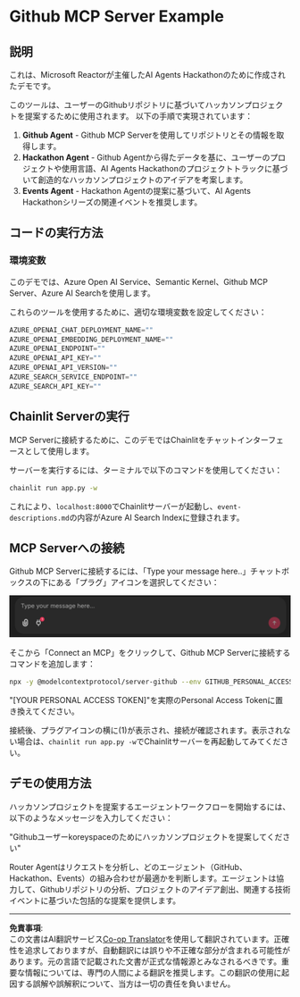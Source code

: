 <!--
CO_OP_TRANSLATOR_METADATA:
{
  "original_hash": "9bf0395cbc541ce8db2a9699c8678dfc",
  "translation_date": "2025-08-30T10:28:43+00:00",
  "source_file": "11-agentic-protocols/code_samples/github-mcp/README.md",
  "language_code": "ja"
}
-->
# Github MCP Server Example

## 説明

これは、Microsoft Reactorが主催したAI Agents Hackathonのために作成されたデモです。

このツールは、ユーザーのGithubリポジトリに基づいてハッカソンプロジェクトを提案するために使用されます。
以下の手順で実現されています：

1. **Github Agent** - Github MCP Serverを使用してリポジトリとその情報を取得します。
2. **Hackathon Agent** - Github Agentから得たデータを基に、ユーザーのプロジェクトや使用言語、AI Agents Hackathonのプロジェクトトラックに基づいて創造的なハッカソンプロジェクトのアイデアを考案します。
3. **Events Agent** - Hackathon Agentの提案に基づいて、AI Agents Hackathonシリーズの関連イベントを推奨します。

## コードの実行方法

### 環境変数

このデモでは、Azure Open AI Service、Semantic Kernel、Github MCP Server、Azure AI Searchを使用します。

これらのツールを使用するために、適切な環境変数を設定してください：

```python
AZURE_OPENAI_CHAT_DEPLOYMENT_NAME=""
AZURE_OPENAI_EMBEDDING_DEPLOYMENT_NAME=""
AZURE_OPENAI_ENDPOINT=""
AZURE_OPENAI_API_KEY=""
AZURE_OPENAI_API_VERSION=""
AZURE_SEARCH_SERVICE_ENDPOINT=""
AZURE_SEARCH_API_KEY=""
``` 

## Chainlit Serverの実行

MCP Serverに接続するために、このデモではChainlitをチャットインターフェースとして使用します。

サーバーを実行するには、ターミナルで以下のコマンドを使用してください：

```bash
chainlit run app.py -w
```

これにより、`localhost:8000`でChainlitサーバーが起動し、`event-descriptions.md`の内容がAzure AI Search Indexに登録されます。

## MCP Serverへの接続

Github MCP Serverに接続するには、「Type your message here..」チャットボックスの下にある「プラグ」アイコンを選択してください：

![MCP Connect](../../../../../translated_images/mcp-chainlit-1.7ed66d648e3cfb28f1ea5f320b91e4404df4a24a0f236ce3de999666621f1cfc.ja.png)

そこから「Connect an MCP」をクリックして、Github MCP Serverに接続するコマンドを追加します：

```bash
npx -y @modelcontextprotocol/server-github --env GITHUB_PERSONAL_ACCESS_TOKEN=[YOUR PERSONAL ACCESS TOKEN]
```

"[YOUR PERSONAL ACCESS TOKEN]"を実際のPersonal Access Tokenに置き換えてください。

接続後、プラグアイコンの横に(1)が表示され、接続が確認されます。表示されない場合は、`chainlit run app.py -w`でChainlitサーバーを再起動してみてください。

## デモの使用方法

ハッカソンプロジェクトを提案するエージェントワークフローを開始するには、以下のようなメッセージを入力してください：

"Githubユーザーkoreyspaceのためにハッカソンプロジェクトを提案してください"

Router Agentはリクエストを分析し、どのエージェント（GitHub、Hackathon、Events）の組み合わせが最適かを判断します。エージェントは協力して、Githubリポジトリの分析、プロジェクトのアイデア創出、関連する技術イベントに基づいた包括的な提案を提供します。

---

**免責事項**:  
この文書はAI翻訳サービス[Co-op Translator](https://github.com/Azure/co-op-translator)を使用して翻訳されています。正確性を追求しておりますが、自動翻訳には誤りや不正確な部分が含まれる可能性があります。元の言語で記載された文書が正式な情報源とみなされるべきです。重要な情報については、専門の人間による翻訳を推奨します。この翻訳の使用に起因する誤解や誤解釈について、当方は一切の責任を負いません。